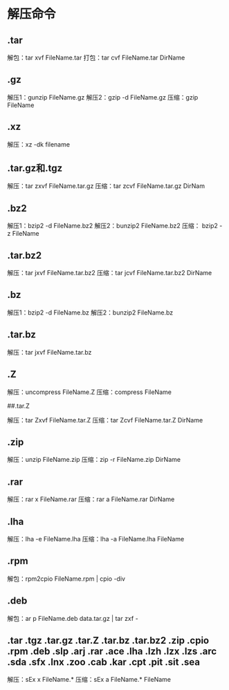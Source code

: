 # 解压命令

## .tar

解包：tar xvf FileName.tar
打包：tar cvf FileName.tar DirName

## .gz

解压1：gunzip FileName.gz
解压2：gzip -d FileName.gz
压缩：gzip FileName

## .xz

解压：xz -dk filename

## .tar.gz和.tgz

解压：tar zxvf FileName.tar.gz
压缩：tar zcvf FileName.tar.gz DirNam

## .bz2

解压1：bzip2 -d FileName.bz2
解压2：bunzip2 FileName.bz2
压缩： bzip2 -z FileName

## .tar.bz2

解压：tar jxvf FileName.tar.bz2
压缩：tar jcvf FileName.tar.bz2 DirName

## .bz

解压1：bzip2 -d FileName.bz
解压2：bunzip2 FileName.bz

## .tar.bz

解压：tar jxvf FileName.tar.bz

## .Z

解压：uncompress FileName.Z
压缩：compress FileName

##.tar.Z

解压：tar Zxvf FileName.tar.Z
压缩：tar Zcvf FileName.tar.Z DirName

## .zip

解压：unzip FileName.zip
压缩：zip -r FileName.zip DirName

## .rar

解压：rar x FileName.rar
压缩：rar a FileName.rar DirName

## .lha

解压：lha -e FileName.lha
压缩：lha -a FileName.lha FileName

## .rpm

解包：rpm2cpio FileName.rpm | cpio -div

## .deb

解包：ar p FileName.deb data.tar.gz | tar zxf -

## .tar .tgz .tar.gz .tar.Z .tar.bz .tar.bz2 .zip .cpio .rpm .deb .slp .arj .rar .ace .lha .lzh .lzx .lzs .arc .sda .sfx .lnx .zoo .cab .kar .cpt .pit .sit .sea

解压：sEx x FileName.*
压缩：sEx a FileName.* FileName